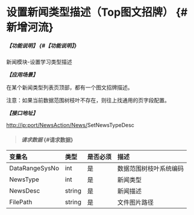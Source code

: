 # 设置新闻类型描述（Top图文招牌） {#新增河流}

##### _【功能说明】_ {#【功能说明】}

新闻模块-设置学习类型描述

_**【应用场景】**_

在某个新闻类型列表页顶部，都有一个图文招牌描述。

注意：如果当前数据范围树枝叶不存在，则往上找通用的页字段配置。

_**【接口地址】**_

[http://ip:port/NewsAction/News/](http://ip:port/HMAction/River/AddRiver)SetNewsTypeDesc

> #### _请求数据_ {#请求数据}

| 变量名 | 类型 | 是否必须 | 描述 |
| :--- | :--- | :--- | :--- |
| DataRangeSysNo | int | 是 | 数据范围树枝叶系统编码 |
| NewsType | int | 是 | 新闻类型 |
| NewsDesc | string | 是 | 新闻描述 |
| FilePath | string | 是 | 文件图片路径 |



